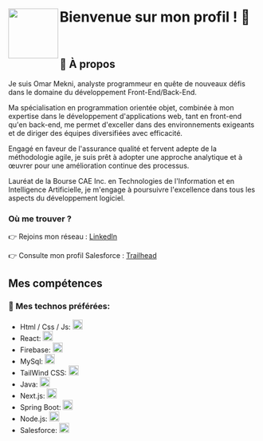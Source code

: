 # <img align="left" src="https://github.com/OmarMekni/OmarMekni/assets/112511422/b45bd91d-a455-4215-998a-eec59fdd51e1?raw=true" width="100" height="100">  Bienvenue sur mon profil ! 👋
<br/>

## 🚀 À propos
Je suis Omar Mekni, analyste programmeur en quête de nouveaux défis dans le domaine du développement Front-End/Back-End.

Ma spécialisation en programmation orientée objet, combinée à mon expertise dans le développement d'applications web, tant en front-end qu'en back-end, me permet d'exceller dans des environnements exigeants et de diriger des équipes diversifiées avec efficacité.

Engagé en faveur de l'assurance qualité et fervent adepte de la méthodologie agile, je suis prêt à adopter une approche analytique et à œuvrer pour une amélioration continue des processus.

Lauréat de la Bourse CAE Inc. en Technologies de l'Information et en Intelligence Artificielle, je m'engage à poursuivre l'excellence dans tous les aspects du développement logiciel.


### Où me trouver ?
👉 Rejoins mon réseau : [LinkedIn](https://www.linkedin.com/in/omar-mekni/)

👉 Consulte mon profil Salesforce : [Trailhead](https://www.salesforce.com/trailblazer/vl6adjgedpt7yhl2fe)


## Mes compétences

### 🤘 Mes technos préférées: 

* Html / Css / Js: <img height="20" src="https://www.enovations.fr/wp-content/uploads/2017/04/clients-web-riches-1038x400.jpg">
* React: <img height="20" src="https://upload.wikimedia.org/wikipedia/commons/a/a7/React-icon.svg">
* Firebase: <img height="20" src="https://seeklogo.com/images/F/firebase-logo-402F407EE0-seeklogo.com.png">
* MySql: <img height="20" src="https://upload.wikimedia.org/wikipedia/labs/8/8e/Mysql_logo.png">
* TailWind CSS: <img height="20" src="https://upload.wikimedia.org/wikipedia/commons/d/d5/Tailwind_CSS_Logo.svg">
* Java: <img height="20" src="https://upload.wikimedia.org/wikipedia/commons/thumb/b/bb/Java-logo.png/640px-Java-logo.png">
* Next.js: <img height="20" src="https://upload.wikimedia.org/wikipedia/commons/8/8e/Nextjs-logo.svg">
* Spring Boot: <img height="20" src="https://upload.wikimedia.org/wikipedia/commons/4/44/Spring_Framework_Logo_2018.svg">
* Node.js: <img height="20" src="https://upload.wikimedia.org/wikipedia/commons/d/d9/Node.js_logo.svg">
* Salesforce: <img height="20" src="https://upload.wikimedia.org/wikipedia/commons/f/f9/Salesforce.com_logo.svg">
